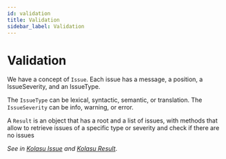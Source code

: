 ```yaml
---
id: validation
title: Validation
sidebar_label: Validation
---
```


# Validation

We have a concept of `Issue`. Each issue has a message, a position, a IssueSeverity, and an IssueType.

The `IssueType` can be lexical, syntactic, semantic, or translation.
The `IssueSeverity` can be info, warning, or error.

A `Result` is an object that has a root and a list of issues, with methods that allow to retrieve issues of a specific type or severity and check if there are no issues

_See in [Kolasu Issue](https://github.com/Strumenta/kolasu/blob/main/ast/src/commonMain/kotlin/com/strumenta/kolasu/validation/Validation.kt)_ _and [Kolasu Result](https://github.com/Strumenta/kolasu/blob/main/ast/src/commonMain/kotlin/com/strumenta/kolasu/validation/Result.kt)_.

